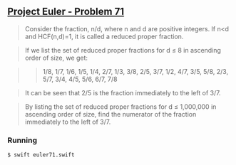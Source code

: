 ## [Project Euler - Problem 71](https://projecteuler.net/problem=71)


> Consider the fraction, n/d, where n and d are positive integers. If n<d and HCF(n,d)=1, it is called a reduced proper fraction.

> If we list the set of reduced proper fractions for d ≤ 8 in ascending order of size, we get:

>> 1/8, 1/7, 1/6, 1/5, 1/4, 2/7, 1/3, 3/8, 2/5, 3/7, 1/2, 4/7, 3/5, 5/8, 2/3, 5/7, 3/4, 4/5, 5/6, 6/7, 7/8

> It can be seen that 2/5 is the fraction immediately to the left of 3/7.

> By listing the set of reduced proper fractions for d ≤ 1,000,000 in ascending order of size, find the numerator of the fraction immediately to the left of 3/7.


### Running

```
$ swift euler71.swift
```
